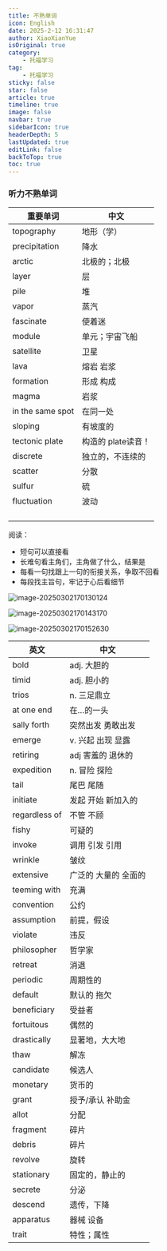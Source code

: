 ```yaml
---
title: 不熟单词
icon: English
date: 2025-2-12 16:31:47
author: XiaoXianYue
isOriginal: true
category: 
    - 托福学习
tag:
    - 托福学习
sticky: false
star: false
article: true
timeline: true
image: false
navbar: true
sidebarIcon: true
headerDepth: 5
lastUpdated: true
editLink: false
backToTop: true
toc: true
---
```


### 听力不熟单词

| 重要单词         | 中文               |
| ---------------- | ------------------ |
| topography       | 地形（学）         |
| precipitation    | 降水               |
| arctic           | 北极的；北极       |
| layer            | 层                 |
| pile             | 堆                 |
| vapor            | 蒸汽               |
| fascinate        | 使着迷             |
| module           | 单元；宇宙飞船     |
| satellite        | 卫星               |
| lava             | 熔岩 岩浆          |
| formation        | 形成 构成          |
| magma            | 岩浆               |
| in the same spot | 在同一处           |
| sloping          | 有坡度的           |
| tectonic plate   | 构造的 plate读音！ |
| discrete         | 独立的，不连续的   |
| scatter          | 分散               |
| sulfur           | 硫                 |
| fluctuation      | 波动               |
|                  |                    |
|                  |                    |
|                  |                    |
|                  |                    |





阅读：

- 短句可以直接看
- 长难句看主角们，主角做了什么，结果是
- 每看一句找跟上一句的衔接关系，争取不回看
- 每段找主旨句，牢记于心后看细节

![image-20250302170130124](./question.assets/image-20250302170130124.png)

![image-20250302170143170](./question.assets/image-20250302170143170.png)

![image-20250302170152630](./question.assets/image-20250302170152630.png)

| 英文          | 中文                 |
| ------------- | -------------------- |
| bold          | adj. 大胆的          |
| timid         | adj. 胆小的          |
| trios         | n. 三足鼎立          |
| at one end    | 在…的一头            |
| sally forth   | 突然出发 勇敢出发    |
| emerge        | v. 兴起 出现 显露    |
| retiring      | adj 害羞的 退休的    |
| expedition    | n. 冒险 探险         |
| tail          | 尾巴 尾随            |
| initiate      | 发起 开始 新加入的   |
| regardless of | 不管 不顾            |
| fishy         | 可疑的               |
| invoke        | 调用 引发 引用       |
| wrinkle       | 皱纹                 |
| extensive     | 广泛的 大量的 全面的 |
| teeming with  | 充满                 |
| convention    | 公约                 |
| assumption    | 前提，假设           |
| violate       | 违反                 |
| philosopher   | 哲学家               |
| retreat       | 消退                 |
| periodic      | 周期性的             |
| default       | 默认的 拖欠          |
| beneficiary   | 受益者               |
| fortuitous    | 偶然的               |
| drastically   | 显著地，大大地       |
| thaw          | 解冻                 |
| candidate     | 候选人               |
| monetary      | 货币的               |
| grant         | 授予/承认 补助金     |
| allot         | 分配                 |
| fragment      | 碎片                 |
| debris        | 碎片                 |
| revolve       | 旋转                 |
| stationary    | 固定的，静止的       |
| secrete       | 分泌                 |
| descend       | 遗传，下降           |
| apparatus     | 器械 设备            |
| trait         | 特性；属性           |









